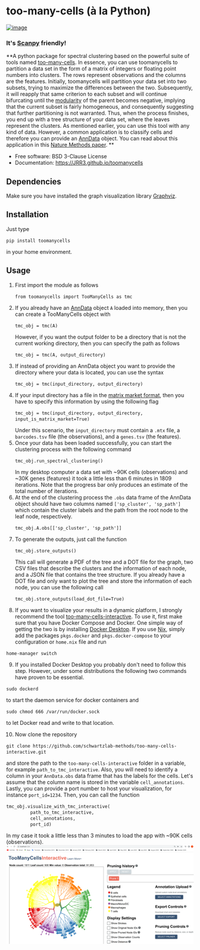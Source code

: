 # too-many-cells (à la Python)


[![image](https://img.shields.io/pypi/v/toomanycells.svg)](https://pypi.python.org/pypi/toomanycells)

### It's [Scanpy](https://github.com/scverse/scanpy) friendly!

**A python package for spectral clustering based on the powerful suite of tools named [too-many-cells](https://github.com/GregorySchwartz/too-many-cells). In essence, you can use toomanycells to partition a data set in the form of a matrix of integers or floating point numbers into clusters. The rows represent observations and the columns are the features. Initially, toomanycells will partition your data set into two subsets, trying to maximize the differences between the two. Subsequently, it will reapply that same criterion to each subset and will continue bifurcating until the [modularity](https://en.wikipedia.org/wiki/Modularity_(networks)) of the parent becomes negative, implying that the current subset is fairly homogeneous, and consequently suggesting that further partitioning is not warranted. Thus, when the process finishes, you end up with a tree structure of your data set, where the leaves represent the clusters. As mentioned earlier, you can use this tool with any kind of data. However, a common application is to classify cells and therefore you can provide an [AnnData](https://anndata.readthedocs.io/en/latest/) object. You can read about this application in this [Nature Methods paper](https://www.nature.com/articles/s41592-020-0748-5). **


-   Free software: BSD 3-Clause License
-   Documentation: https://JRR3.github.io/toomanycells

## Dependencies

Make sure you have installed the graph visualization library [Graphviz](https://www.graphviz.org).

## Installation

Just type
```
pip install toomanycells
```
in your home environment.

## Usage
1. First import the module as follows
   ```
   from toomanycells import TooManyCells as tmc
   ```
2. If you already have an [AnnData](https://anndata.readthedocs.io/en/latest/) object `A` loaded into memory, then you can create a TooManyCells object with
   ```
   tmc_obj = tmc(A)
   ```
   However, if you want the output folder to be a directory that is not the current working directory, then you can specify the path as follows
   ```
   tmc_obj = tmc(A, output_directory)
   ```
3. If instead of providing an AnnData object you want to provide the directory where your data is located, you can use the syntax
   ```
   tmc_obj = tmc(input_directory, output_directory)
   ```
4. If your input directory has a file in the [matrix market format](https://math.nist.gov/MatrixMarket/formats.html), then you have to specify this information by using the following flag
   ```
   tmc_obj = tmc(input_directory, output_directory, input_is_matrix_market=True)
   ```
   Under this scenario, the `input_directory` must contain a `.mtx` file, a `barcodes.tsv` file (the observations), and a `genes.tsv` (the features).
5. Once your data has been loaded successfully, you can start the clustering process with the following command
   ```
   tmc_obj.run_spectral_clustering()
   ```
   In my desktop computer a data set with ~90K cells (observations) and ~30K genes (features) it took a little less than 6 minutes in 1809 iterations. Note that the progress bar only produces an estimate of the total number of iterations.
6. At the end of the clustering process the `.obs` data frame of the AnnData object should have two columns named `['sp_cluster', 'sp_path']` which contain the cluster labels and the path from the root node to the leaf node, respectively.
   ```
   tmc_obj.A.obs[['sp_cluster', 'sp_path']]
   ```
7. To generate the outputs, just call the function
   ```
   tmc_obj.store_outputs()
   ```
   This call will generate a PDF of the tree and a DOT file for the graph, two CSV files that describe the clusters and the information of each node, and a JSON file that contains the tree structure. If you already have a DOT file and only want to plot the tree and store the information of each node, you can use the following call
   ```
   tmc_obj.store_outputs(load_dot_file=True)
   ```
8. If you want to visualize your results in a dynamic platform, I strongly recommend the tool [too-many-cells-interactive](https://github.com/schwartzlab-methods/too-many-cells-interactive?tab=readme-ov-file). To use it, first make sure that you have Docker Compose and Docker. One simple way of getting the two is by installing [Docker Desktop](https://docs.docker.com/compose/install/). If you use [Nix](https://search.nixos.org/packages), simply add the packages `pkgs.docker` and `pkgs.docker-compose` to your configuration or `home.nix` file and run
```
home-manager switch
```
9. If you installed Docker Desktop you probably don't need to follow this step. However, under some distributions the following two commands have proven to be essential.
```
sudo dockerd
```
to start the daemon service for docker containers and
```
sudo chmod 666 /var/run/docker.sock
```
to let Docker read and write to that location.

10. Now clone the repository 
   ```
   git clone https://github.com/schwartzlab-methods/too-many-cells-interactive.git
   ```
   and store the path to the `too-many-cells-interactive` folder in a variable, for example `path_to_tmc_interactive`. Also, you will need to identify a column in your `AnnData.obs` data frame that has the labels for the cells. Let's assume that the column name is stored in the variable `cell_annotations`. Lastly, you can provide a port number to host your visualization, for instance `port_id=1234`. Then, you can call the function
   ```
   tmc_obj.visualize_with_tmc_interactive(
            path_to_tmc_interactive,
            cell_annotations,
            port_id)
   ```
   In my case it took a little less than 3 minutes to load the app with ~90K cells (observations).
   ![Visualization example](https://github.com/JRR3/toomanycells/blob/main/tests/example_1.png)
